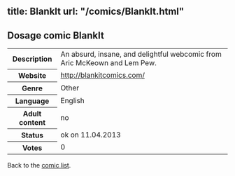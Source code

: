 title: BlankIt
url: "/comics/BlankIt.html"
---
Dosage comic BlankIt
-----------------------------------------

<table class="comicinfo">
<tr>
<th>Description</th><td>An absurd, insane, and delightful webcomic from Aric McKeown and Lem Pew.</td>
</tr>
<tr>
<th>Website</th><td><a href="http://blankitcomics.com/">http://blankitcomics.com/</a></td>
</tr>
<tr>
<th>Genre</th><td>Other</td>
</tr>
<tr>
<th>Language</th><td>English</td>
</tr>
<tr>
<th>Adult content</th><td>no</td>
</tr>
<tr>
<th>Status</th><td>ok on 11.04.2013</td>
</tr>
<tr>
<th>Votes</th><td>0</div></td>
</tr>
</table>

Back to the [comic list](../comic-index.html).

